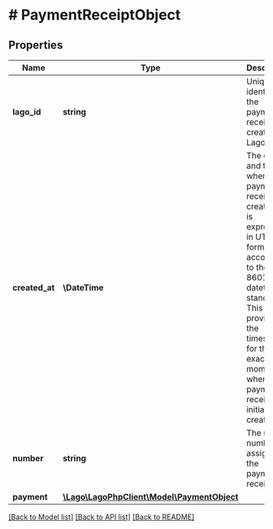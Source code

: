 # # PaymentReceiptObject

## Properties

Name | Type | Description | Notes
------------ | ------------- | ------------- | -------------
**lago_id** | **string** | Unique identifier of the payment receipt, created by Lago. |
**created_at** | **\DateTime** | The date and time when the payment receipt was created. It is expressed in UTC format according to the ISO 8601 datetime standard. This field provides the timestamp for the exact moment when the payment receipt was initially created. |
**number** | **string** | The unique number assigned to the payment receipt. |
**payment** | [**\Lago\LagoPhpClient\Model\PaymentObject**](PaymentObject.md) |  |

[[Back to Model list]](../../README.md#models) [[Back to API list]](../../README.md#endpoints) [[Back to README]](../../README.md)
